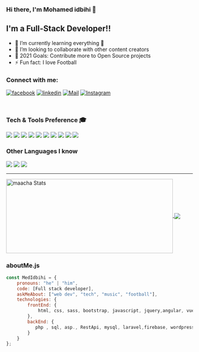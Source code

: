### Hi there, I'm Mohamed idbihi 👋

## I'm a Full-Stack Developer!!

- 🌱 I’m currently learning everything 🤣
- 👯 I’m looking to collaborate with other content creators
- 🥅 2021 Goals: Contribute more to Open Source projects
- ⚡ Fun fact: I love Football 

### Connect with me:

[![facebook](http://img.shields.io/badge/-facebook-0077B5?style=flat&logo=facebook&logoColor=white)][facebook]
[![linkedin](http://img.shields.io/badge/-linkedin-1DA1F2?style=flat&logo=linkedin&logoColor=white)][linkedin]
[![Mail](https://img.shields.io/badge/-Gmail-D14836?style=flat&logo=gmail&logoColor=white)][mail]
[![Instagram](http://img.shields.io/badge/-Instagram-E4405F?style=flat&logo=instagram&logoColor=white)][instagram]

<br />

### Tech & Tools Preference 🎓

<img src = "https://img.shields.io/badge/-HTML5-E34F26?style=flat&logo=html5&logoColor=white"> <img src = "https://img.shields.io/badge/-CSS3-1572B6?style=flat&logo=css3&logoColor=white">
<img src="https://img.shields.io/badge/-Bootstrap-563D7C?style=flat&logo=bootstrap&logoColor=white">
<img src="https://img.shields.io/badge/-JavaScript-eed718?style=flat&logo=javascript&logoColor=ffffff">
<img src="https://img.shields.io/badge/-Sass-cc6699?style=flat&logo=sass&logoColor=ffffff">
<img src="https://img.shields.io/badge/-MongoDB-4DB33D?style=flat&logo=mongodb&logoColor=FFFFFF">
<img src="https://img.shields.io/badge/-GraphQL-e535ab?style=flat&logo=graphql&logoColor=FFFFFF">
<img src="https://img.shields.io/badge/-MySQL-F29111?style=flat&logo=mysql&logoColor=FFFFFF">
<img src="http://img.shields.io/badge/-Github-000000?style=flat&logo=github&logoColor=FFFFFF">
<img src="http://img.shields.io/badge/-VS%20Code-007ACC?style=flat&logo=visual%20studio%20code&logoColor=white">


### Other Languages I know
<img src="http://img.shields.io/badge/-Java-F89820?style=flat&logo=java&logoColor=white"> <img src="https://img.shields.io/badge/-C%20&%20C++-659ad2?style=flat&logo=c%2B%2B&logoColor=ffffff"> <img src="https://img.shields.io/badge/-Java-black?style=flat&logo=python&logoColor=white">
<br />
<hr>
<a href="https://github.com/Mohamedidbihi">
  <img align="center" height=200 width=450 src="https://github-readme-stats.vercel.app/api?username=Mohamedidbihi&show_icons=true&theme=radical" alt="maacha Stats" />
</a>

<a href="https://github.com/Mohamedidbihi">
<img align="center" src = "https://github-readme-stats-git-master.pranavgpr.vercel.app/api/top-langs/?username=Mohamedidbihi&layout=compact" />
</a>

### aboutMe.js

```javascript
const MedIdbihi = {
    pronouns: "he" | "him",
    code: [Full stack developer],
    askMeAbout: ["web dev", "tech", "music", "football"],
    technologies: {
        frontEnd: {
            html, css, sass, bootstrap, javascript, jquery,angular, vuejs, c#.
        },
        backEnd: {
           php , sql, asp., RestApi, mysql, laravel,firebase, wordpress, java, PostgreSQL,J2EE.
        }        
    }
};
```


[facebook]: https://www.facebook.com/Sougtanii/
[linkedin]: https://www.linkedin.com/in/mohamed-idbihi/ 
[Mail]: https://Medsougtani@gmail.com
[instagram]: https://www.instagram.com/sougtanii/ 
